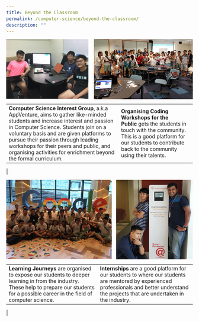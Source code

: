 ```yaml
---
title: Beyond the Classroom
permalink: /computer-science/beyond-the-classroom/
description: ""
---
```

<img src="/images/computerscience5.jpg" style="width:44%" align=left>
<img src="/images/computerscience6.jpg" style="width:53%" align=right>

<br clear="left">

|  |  |
|---|---|
| **Computer Science Interest Group**, a.k.a AppVenture, aims to gather like-minded students and increase interest and passion in Computer Science. Students join on a voluntary basis and are given platforms to pursue their passion through leading workshops for their peers and public, and organising activities for enrichment beyond the formal curriculum. | **Organising Coding Workshops for the Public** gets the students in touch with the community. This is a good platform for our students to contribute back to the community using their talents. |
|

<img src="/images/computerscience7.jpg" style="width:56.5%" align=left>
<img src="/images/computerscience8.jpg" style="width:41%" align=right>

<br clear="left">

|  |  |
|---|---|
| **Learning Journeys** are organised to expose our students to deeper learning in from the industry. These help to prepare our students for a possible career in the field of computer science. | **Internships** are a good platform for our students to where our students are mentored by experienced professionals and better understand the projects that are undertaken in the industry. |
|